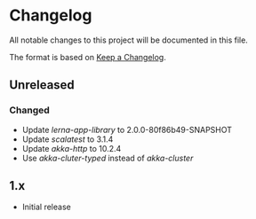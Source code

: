 # Changelog
All notable changes to this project will be documented in this file.

The format is based on [Keep a Changelog](https://keepachangelog.com/en/1.0.0/).

## Unreleased
### Changed
- Update *lerna-app-library* to 2.0.0-80f86b49-SNAPSHOT
- Update *scalatest* to 3.1.4
- Update *akka-http* to 10.2.4
- Use *akka-cluter-typed* instead of *akka-cluster*

## 1.x
- Initial release